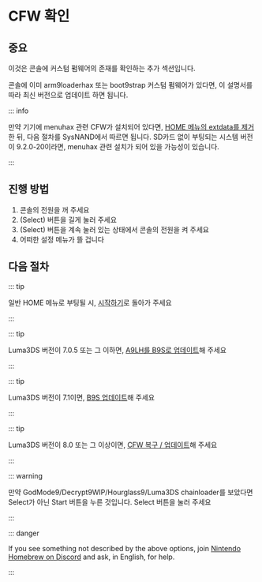 # CFW 확인

## 중요

이것은 콘솔에 커스텀 펌웨어의 존재를 확인하는 추가 섹션입니다.

콘솔에 이미 arm9loaderhax 또는 boot9strap 커스텀 펌웨어가 있다면, 이 설명서를 따라 최신 버전으로 업데이트 하면 됩니다.

::: info

만약 기기에 menuhax 관련 CFW가 설치되어 있다면, [HOME 메뉴의 extdata를 제거](troubleshooting-post-install)한 뒤, 다음 절차를 SysNAND에서 따르면 됩니다. SD카드 없이 부팅되는 시스템 버전이 9.2.0-20이라면, menuhax 관련 설치가 되어 있을 가능성이 있습니다.

:::

## 진행 방법

1. 콘솔의 전원을 꺼 주세요
2. (Select) 버튼을 길게 눌러 주세요
3. (Select) 버튼을 계속 눌러 있는 상태에서 콘솔의 전원을 켜 주세요
4. 어떠한 설정 메뉴가 뜰 겁니다

## 다음 절차

::: tip

일반 HOME 메뉴로 부팅될 시, [시작하기](get-started)로 돌아가 주세요

:::

::: tip

Luma3DS 버전이 7.0.5 또는 그 이하면, [A9LH를 B9S로 업데이트](a9lh-to-b9s)해 주세요

:::

::: tip

Luma3DS 버전이 7.1이면, [B9S 업데이트](updating-b9s)해 주세요

:::

::: tip

Luma3DS 버전이 8.0 또는 그 이상이면, [CFW 복구 / 업데이트](restoring-updating-cfw)해 주세요

:::

::: warning

만약 GodMode9/Decrypt9WIP/Hourglass9/Luma3DS chainloader를 보았다면 Select가 아닌 Start 버튼을 누른 것입니다. Select 버튼을 눌러 주세요

:::

::: danger

If you see something not described by the above options, join [Nintendo Homebrew on Discord](https://discord.gg/MWxPgEp) and ask, in English, for help.

:::
